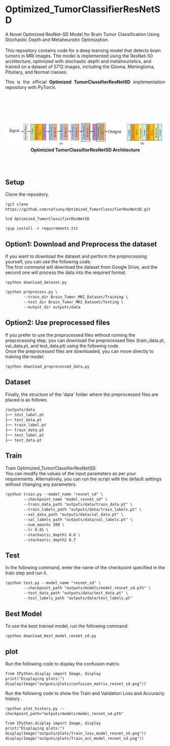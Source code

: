 # Optimized_TumorClassifierResNetSD
A Novel Optimized ResNet-SD Model for Brain Tumor Classification Using Stochastic Depth and Metaheuristic Optimization.
<br><br>
This repository contains code for a deep learning model that detects brain tumors in MRI images. The model is implemented using the ResNet-50 architecture, optimized with stochastic depth and metaheuristics, and trained on a dataset of 5712 images, including the Glioma, Meningioma, Pituitary, and Normal classes.


<p align="justify">
This is the official <strong>Optimized TumorClassifierResNetSD </strong> implementation repository with PyTorch.<br/><br/>

</p>
<p align="center">
<br><br><br><br>
<img src="imgs/Optimizied_TumorClassifierResNetSD.png" width="500">
<br>
<b>Optimizied TumorClassifierResNetSD Architecture</b>
<br><br><br><br>
</p>

## Setup
Clone the repository.

```
!git clone https://github.com/nafiuny/Optimized_TumorClassifierResNetSD.git
```
```
%cd Optimized_TumorClassifierResNetSD
```
```
!pip install -r requirements.txt
```

## Option1: Download and Preprocess the dataset
If you want to download the dataset and perform the preprocessing yourself, you can use the following code.<br/>
The first command will download the dataset from Google Drive, and the second one will process the data into the required format.<br/>
```
!python download_dataset.py
```
```
!python preprocess.py \
        --train_dir Brain_Tumor_MRI_Dataset/Training \
        --test_dir Brain_Tumor_MRI_Dataset/Testing \
        --output_dir outputs/data

```



## Option2: Use preprocessed files
If you prefer to use the preprocessed files without running the preprocessing step, you can download the preprocessed files (train_data.pt, val_data.pt, and test_data.pt) using the following code.<br/>
Once the preprocessed files are downloaded, you can move directly to training the model.<br/>
```
!python download_preprocessed_data.py
```



## Dataset
Finally, the structure of the 'data' folder where the preprocessed files are placed is as follows.<br/>
```
/outputs/data
├── test_label.pt
├── test_data.pt
├── train_label.pt
├── train_data.pt
├── test_label.pt
├── test_data.pt
```  



## Train
Train Optimizied_TumorClassifierResNetSD.
<br/>
You can modify the values of the input parameters as per your requirements. Alternatively, you can run the script with the default settings without changing any parameters.
```
!python train.py --model_name "resnet_sd" \
        --checkpoint_name "model_resnet_sd" \
        --train_data_path "outputs/data/train_data.pt" \
        --train_labels_path "outputs/data/train_labels.pt" \
        --val_data_path "outputs/data/val_data.pt" \
        --val_labels_path "outputs/data/val_labels.pt" \
        --num_epochs 200 \
        --lr 0.01 \
        --stochastic_depth1 0.6 \
        --stochastic_depth2 0.7 

```



## Test
In the following command, enter the name of the checkpoint specified in the train step and run it.
```
!python test.py --model_name "resnet_sd" \
        --checkpoint_path "outputs/models/model_resnet_sd.pth" \
        --test_data_path "outputs/data/test_data.pt" \
        --test_labels_path "outputs/data/test_labels.pt" 
```


## Best Model
To use the best trained model, run the following command.
```
!python download_best_model_resnet_sd.py
```


## plot 
Run the following code to display the confusion matrix.
```
from IPython.display import Image, display
print("Displaying plots:")
display(Image("outputs/plots/confusion_matrix_resnet_sd.png"))
```

Run the following code to show the Train and Validation Loss and Accuracty history .
```
!python plot_history.py --checkpoint_path="outputs/models/model_resnet_sd.pth"
```
```
from IPython.display import Image, display
print("Displaying plots:")
display(Image("outputs/plots/Train_loss_model_resnet_sd.png"))
display(Image("outputs/plots/Train_acc_model_resnet_sd.png"))
```
